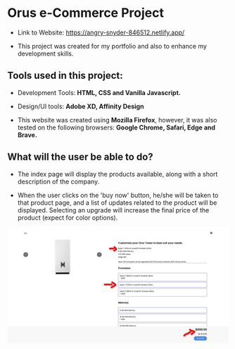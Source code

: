 # Orus e-Commerce Project

- Link to Website: https://angry-snyder-846512.netlify.app/

- This project was created for my portfolio and also to enhance my development skills.

## Tools used in this project:
- Development Tools: 
**HTML, CSS and Vanilla Javascript.**

- Design/UI tools: 
**Adobe XD, Affinity Design**

- This website was created using **Mozilla Firefox**, however, it was also tested on the following browsers: **Google Chrome, Safari, Edge and Brave.**

## What will the user be able to do?

- The index page will display the products available, along with a short description of the company.

- When the user clicks on the 'buy now' button, he/she will be taken to that product page, and a list of updates related to the product will be displayed. Selecting an upgrade will increase the final price of the product (expect for color options).

![](images/product-upgrade-example.png)